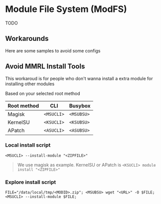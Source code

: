 # Module File System (ModFS)

TODO

## Workarounds

Here are some samples to avoid some configs

## Avoid MMRL Install Tools

This workaroud is for people who don't wanna install a extra module for installing other modules

Based on your selected root method

| Root method | CLI        | Busybox    |
| ----------- | ---------- | ---------- |
| Magisk      | `<MSUCLI>` | `<MSUBSU>` |
| KernelSU    | `<KSUCLI>` | `<KSUBSU>` |
| APatch      | `<ASUCLI>` | `<ASUBSU>` |

### Local install script

```shell
<MSUCLI> --install-module "<ZIPFILE>"
```

> We use magisk as example. KernelSU or APatch is `<KSUCLI> module install "<ZIPFILE>"`

### Explore install script

```shell
FILE="/data/local/tmp/<MODID>.zip"; <MSUBSU> wget "<URL>" -O $FILE; <MSUCLI> --install-module $FILE;
```
